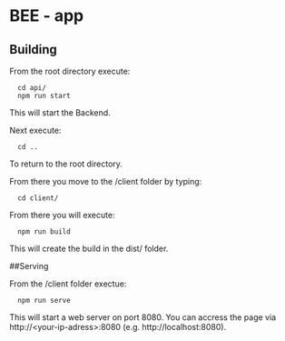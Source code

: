 # BEE - app

## Building

From the root directory execute:

```shell
  cd api/
  npm run start
```
This will start the Backend.

Next execute:

```shell
  cd ..
```
To return to the root directory.

From there you move to the /client folder by typing:
```shell
  cd client/
```

From there you will execute:

```shell
  npm run build
```
This will create the build in the dist/ folder.

##Serving

From the /client folder exectue:


```shell
  npm run serve
```

This will start a web server on port 8080. You can accress the page via http://&lt;your-ip-adress&gt;:8080 (e.g. http://localhost:8080).
